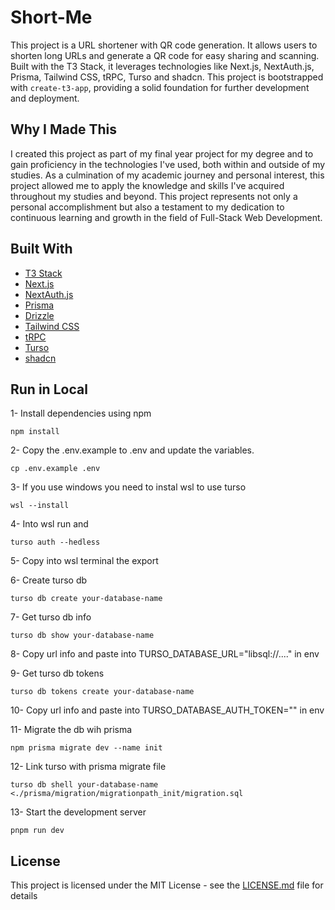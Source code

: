 
# Short-Me

This project is a URL shortener with QR code generation. It allows users to shorten long URLs and generate a QR code for easy sharing and scanning. Built with the T3 Stack, it leverages technologies like Next.js, NextAuth.js, Prisma, Tailwind CSS, tRPC, Turso and shadcn. This project is bootstrapped with `create-t3-app`, providing a solid foundation for further development and deployment.

## Why I Made This

I created this project as part of my final year project for my degree and to gain proficiency in the technologies I've used, both within and outside of my studies. As a culmination of my academic journey and personal interest, this project allowed me to apply the knowledge and skills I've acquired throughout my studies and beyond. This project represents not only a personal accomplishment but also a testament to my dedication to continuous learning and growth in the field of Full-Stack Web Development.

## Built With
- [T3 Stack](https://create.t3.gg/)
- [Next.js](https://nextjs.org)
- [NextAuth.js](https://next-auth.js.org)
- [Prisma](https://prisma.io)
- [Drizzle](https://orm.drizzle.team)
- [Tailwind CSS](https://tailwindcss.com)
- [tRPC](https://trpc.io)
- [Turso](https://turso.tech/)
- [shadcn](https://ui.shadcn.com/)

## Run in Local

1- Install dependencies using npm
```
npm install
```

2- Copy the .env.example to .env and update the variables.
```
cp .env.example .env
```

3- If you use windows you need to instal wsl to use turso
```
wsl --install
```

4- Into wsl run and 
```
turso auth --hedless
```

5- Copy into wsl terminal the export

6- Create turso db
```
turso db create your-database-name
```

7- Get turso db info
```
turso db show your-database-name
```

8- Copy url info and paste into TURSO_DATABASE_URL="libsql://...." in env

9- Get turso db tokens
```
turso db tokens create your-database-name
```

10- Copy url info and paste into TURSO_DATABASE_AUTH_TOKEN="" in env

11- Migrate the db wih prisma
```
npm prisma migrate dev --name init
```

12- Link turso with prisma migrate file
```
turso db shell your-database-name <./prisma/migration/migrationpath_init/migration.sql
```

13- Start the development server
```
pnpm run dev
```
## License

This project is licensed under the MIT License - see the [LICENSE.md](https://github.com/mnlade/short-me/blob/main/LICENSE.md) file for details

